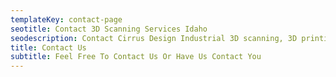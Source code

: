 ```yaml
---
templateKey: contact-page
seotitle: Contact 3D Scanning Services Idaho
seodescription: Contact Cirrus Design Industrial 3D scanning, 3D printing, ground penetrating radar scanning, mechanical engineering services Washington and Idaho
title: Contact Us
subtitle: Feel Free To Contact Us Or Have Us Contact You
---
```

